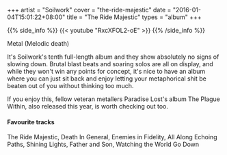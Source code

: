 +++
artist = "Soilwork"
cover = "the-ride-majestic"
date = "2016-01-04T15:01:22+08:00"
title = "The Ride Majestic"
types = "album"
+++

{{% side_info %}}
{{< youtube "RxcXFOL2-oE" >}}
{{% /side_info %}}

Metal (Melodic death)

It's Soilwork's tenth full-length album and they show absolutely no signs of slowing down. Brutal blast beats and soaring solos are all on display, and while they won't win any points for concept, it's nice to have an album where you can just sit back and enjoy letting your metaphorical shit be beaten out of you without thinking too much.

If you enjoy this, fellow veteran metallers Paradise Lost's album The Plague Within, also released this year, is worth checking out too.

#### Favourite tracks
The Ride Majestic, Death In General, Enemies in Fidelity, All Along Echoing Paths, Shining Lights, Father and Son, Watching the World Go Down